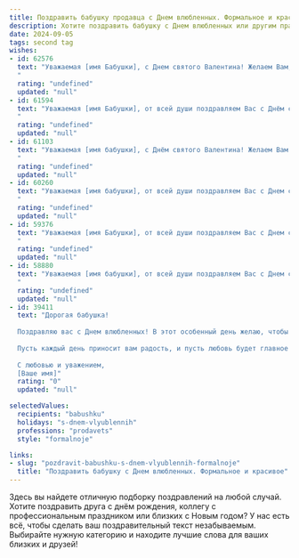 ```yaml
---
title: Поздравить бабушку продавца с Днем влюбленных. Формальное и красивое
description: Хотите поздравить бабушку с Днем влюбленных или другим праздником? Наш ИИ создаст незабываемое поздравление, а вы обязательно выделитесь среди других.  
date: 2024-09-05
tags: second tag
wishes:
- id: 62576
  text: "Уважаемая [имя Бабушки], с Днем святого Валентина! Желаем Вам, чтобы Ваша работа приносила не только радость клиентам, но и вдохновение Вам самой. Пусть Ваш профессионализм и доброта всегда будут опорой для Вас, а любовь и забота близких — настоящим счастьем.
  "
  rating: "undefined"
  updated: "null"
- id: 61594
  text: "Уважаемая [имя Бабушки], от всей души поздравляем Вас с Днём святого Валентина! Желаем Вам любви, тепла, радости и крепкого здоровья. Пусть этот день подарит Вам множество приятных моментов и улыбок.
  "
  rating: "undefined"
  updated: "null"
- id: 61103
  text: "Уважаемая [имя бабушки], с Днём святого Валентина! Желаем Вам в этот день любви, тепла, заботы и душевного равновесия. Пусть Ваша жизнь будет наполнена радостью и счастьем, как и Ваши торговые ряды яркими товарами!
  "
  rating: "undefined"
  updated: "null"
- id: 60260
  text: "Уважаемая [имя бабушки], от всей души поздравляем Вас с Днем святого Валентина! Желаем Вам крепкого здоровья, любви и радости в каждом дне. Пусть Ваша работа продавца всегда приносит Вам удовлетворение, а окружение дарит тепло и заботу.
  "
  rating: "undefined"
  updated: "null"
- id: 59376
  text: "Уважаемая [имя Бабушки], от всей души поздравляем Вас с Днем святого Валентина! Желаем Вам неиссякаемой энергии, радости и любви! Пусть этот день наполнит Вас теплом и приятными моментами, а Ваша работа продавца приносит Вам удовлетворение!
  "
  rating: "undefined"
  updated: "null"
- id: 58880
  text: "Уважаемая [имя бабушки], от всей души поздравляем Вас с Днем святого Валентина! Пусть Ваша душа всегда будет полна любви и радости, а сердце – согрето теплом близких людей. Желаем Вам крепкого здоровья, благополучия и много счастливых моментов в жизни.
  "
  rating: "undefined"
  updated: "null"
- id: 39411
  text: "Дорогая бабушка!
  
  Поздравляю вас с Днем влюбленных! В этот особенный день желаю, чтобы ваша жизнь была наполнена теплом, заботой и искренней любовью. Вы — светлый пример преданности и доброты, и ваша мудрость освещает путь всем, кто вас окружает.
  
  Пусть каждый день приносит вам радость, и пусть любовь будет главное украшение в вашем сердце. Спасибо вам за ту заботу и тепло, которые вы дарите всем нам.
  
  С любовью и уважением,
  [Ваше имя]"
  rating: "0"
  updated: "null"

selectedValues:
  recipients: "babushku"
  holidays: "s-dnem-vlyublennih"
  professions: "prodavets"
  style: "formalnoje"

links:
- slug: "pozdravit-babushku-s-dnem-vlyublennih-formalnoje"
  title: "Поздравить бабушку с Днем влюбленных. Формальное и красивое"
---
```


Здесь вы найдете отличную подборку поздравлений на любой случай. 
Хотите поздравить друга с днём рождения, коллегу с профессиональным праздником или близких с Новым годом? У нас есть всё, чтобы сделать ваш поздравительный текст незабываемым. Выбирайте нужную категорию и находите лучшие слова для ваших близких и друзей!
